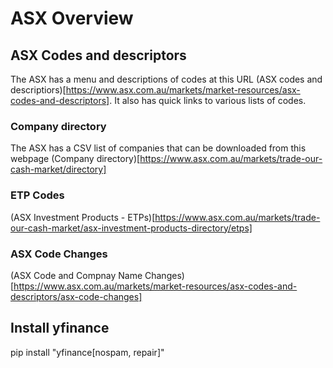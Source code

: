 # ASX Overview
## ASX Codes and descriptors
The ASX has a menu and descriptions of codes at this URL (ASX codes and descriptiors)[https://www.asx.com.au/markets/market-resources/asx-codes-and-descriptors]. It also has quick links to various lists of codes.

### Company directory
The ASX has a CSV list of companies that can be downloaded from this webpage (Company directory)[https://www.asx.com.au/markets/trade-our-cash-market/directory]

### ETP Codes
(ASX Investment Products - ETPs)[https://www.asx.com.au/markets/trade-our-cash-market/asx-investment-products-directory/etps]

### ASX Code Changes
(ASX Code and Compnay Name Changes)[https://www.asx.com.au/markets/market-resources/asx-codes-and-descriptors/asx-code-changes]

## Install yfinance

pip install "yfinance[nospam, repair]"
